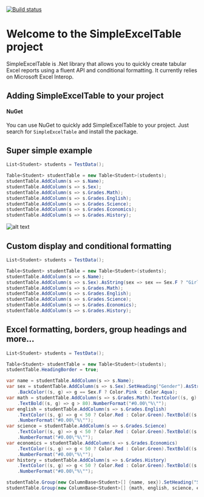 [![Build status](https://ci.appveyor.com/api/projects/status/onyfc7crpqfis72h?svg=true)](https://ci.appveyor.com/project/DylanTowler/simpleexcelreport)

# Welcome to the SimpleExcelTable project

SimpleExcelTable is .Net library that allows you to quickly create tabular Excel reports using a fluent API and conditional formatting.  It currently relies on Microsoft Excel Interop.

## Adding SimpleExcelTable to your project

#### NuGet
You can use NuGet to quickly add SimpleExcelTable to your project. Just search for `SimpleExcelTable` and install the package.

## Super simple example
```c#
List<Student> students = TestData();

Table<Student> studentTable = new Table<Student>(students);
studentTable.AddColumn(s => s.Name);
studentTable.AddColumn(s => s.Sex);
studentTable.AddColumn(s => s.Grades.Math);
studentTable.AddColumn(s => s.Grades.English);
studentTable.AddColumn(s => s.Grades.Science);
studentTable.AddColumn(s => s.Grades.Economics);
studentTable.AddColumn(s => s.Grades.History);
```
![alt text](https://raw.githubusercontent.com/dylantowler/SimpleExcelReport/ReadMeImages/SuperSimple.PNG)

## Custom display and conditional formatting
```c#
List<Student> students = TestData();

Table<Student> studentTable = new Table<Student>(students);
studentTable.AddColumn(s => s.Name);
studentTable.AddColumn(s => s.Sex).AsString(sex => sex == Sex.F ? "Girl" : "Boy").BackColor((s, g) => g == Sex.F ? Color.Pink : Color.Aqua);
studentTable.AddColumn(s => s.Grades.Math);
studentTable.AddColumn(s => s.Grades.English);
studentTable.AddColumn(s => s.Grades.Science);
studentTable.AddColumn(s => s.Grades.Economics);
studentTable.AddColumn(s => s.Grades.History);
```

## Excel formatting, borders, group headings and more...
```c#
List<Student> students = TestData();

Table<Student> studentTable = new Table<Student>(students);
studentTable.HeadingBorder = true;

var name = studentTable.AddColumn(s => s.Name);
var sex = studentTable.AddColumn(s => s.Sex).SetHeading("Gender").AsString(SexAsString)
	.BackColor((s, g) => g == Sex.F ? Color.Pink : Color.Aqua);
var math = studentTable.AddColumn(s => s.Grades.Math).TextColor((s, g) => g < 50 ? Color.Red : Color.Green)
	.TextBold((s, g) => g > 80).NumberFormat("#0.00\"%\"");
var english = studentTable.AddColumn(s => s.Grades.English)
	.TextColor((s, g) => g < 50 ? Color.Red : Color.Green).TextBold((s, g) => g > 80)
	.NumberFormat("#0.00\"%\"");
var science = studentTable.AddColumn(s => s.Grades.Science)
	.TextColor((s, g) => g < 50 ? Color.Red : Color.Green).TextBold((s, g) => g > 80)
	.NumberFormat("#0.00\"%\"");
var economics = studentTable.AddColumn(s => s.Grades.Economics)
	.TextColor((s, g) => g < 50 ? Color.Red : Color.Green).TextBold((s, g) => g > 80)
	.NumberFormat("#0.00\"%\"");
var history = studentTable.AddColumn(s => s.Grades.History)
	.TextColor((s, g) => g < 50 ? Color.Red : Color.Green).TextBold((s, g) => g > 80)
	.NumberFormat("#0.00\"%\"");

studentTable.Group(new ColumnBase<Student>[] {name, sex}).SetHeading("Student").Border();
studentTable.Group(new ColumnBase<Student>[] {math, english, science, economics, history}).SetHeading("Grades").Border();

```

